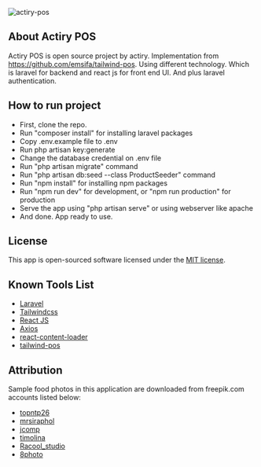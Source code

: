 ![actiry-pos](https://user-images.githubusercontent.com/68384962/115121239-bb106480-9fdb-11eb-9076-731d4181988b.png)

## About Actiry POS

Actiry POS is open source project by actiry. Implementation from https://github.com/emsifa/tailwind-pos. Using different technology. Which is laravel for backend and react js for front end UI. And plus laravel authentication.

## How to run project

- First, clone the repo.
- Run "composer install" for installing laravel packages
- Copy .env.example file to .env
- Run php artisan key:generate
- Change the database credential on .env file
- Run "php artisan migrate" command
- Run "php artisan db:seed --class ProductSeeder" command
- Run "npm install" for installing npm packages
- Run "npm run dev" for development, or "npm run production" for production
- Serve the app using "php artisan serve" or using webserver like apache
- And done. App ready to use.

## License

This app is open-sourced software licensed under the [MIT license](https://opensource.org/licenses/MIT).

## Known Tools List
* [Laravel](https://laravel.com)
* [Tailwindcss](https://tailwindcss.com)
* [React JS](https://reactjs.org/)
* [Axios](https://github.com/axios/axios)
* [react-content-loader](https://github.com/danilowoz/react-content-loader)
* [tailwind-pos](https://github.com/emsifa/tailwind-pos)

## Attribution

Sample food photos in this application are downloaded from freepik.com accounts listed below:

* [topntp26](https://www.freepik.com/topntp26)
* [mrsiraphol](https://www.freepik.com/mrsiraphol)
* [jcomp](https://www.freepik.com/jcomp)
* [timolina](https://www.freepik.com/timolina)
* [Racool_studio](https://www.freepik.com/Racool_studio)
* [8photo](https://www.freepik.com/8photo)

